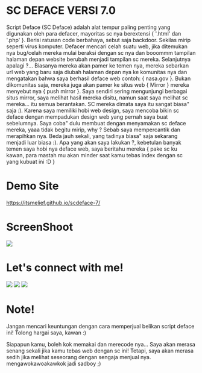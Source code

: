 # SC DEFACE VERSI 7.0
Script Deface (SC Deface) adalah alat tempur paling penting yang digunakan oleh para defacer, mayoritas sc nya berextensi { '.html' dan '.php' }. Berisi ratusan code berbahaya, sebut saja backdoor. Sekilas mirip seperti virus komputer. Defacer mencari celah suatu web, jika ditemukan nya bug/celah mereka mulai beraksi dengan sc nya dan booommm tampilan halaman depan website berubah menjadi tampilan sc mereka. Selanjutnya apalagi ?... Biasanya mereka akan pamer ke temen nya, mereka sebarkan url web yang baru saja diubah halaman depan nya ke komunitas nya dan mengatakan bahwa saya berhasil deface web contoh: { nasa.gov }. Bukan dikomunitas saja, mereka juga akan pamer ke situs web { Mirror }
mereka menyebut nya { push mirror }. Saya sendiri sering mengunjungi berbagai situs mirror, saya melihat hasil mereka disitu, namun saat saya melihat sc mereka... itu semua berantakan. SC mereka dimata saya itu sangat biasa" saja :). Karena saya memiliki hobi web design, saya mencoba bikin sc deface dengan mempadukan design web yang pernah saya buat sebelumnya. Saya coba" dulu membuat dengan menyamakan sc deface mereka, yaaa tidak begitu mirip, why ? Sebab saya mempercantik dan merapihkan nya. Beda jauh sekali, yang tadinya biasa" saja sekarang menjadi luar biasa :). Apa yang akan saya lakukan ?, kebetulan banyak temen saya hobi nya deface web, saya beritahu mereka { pake sc ku kawan, para mastah mu akan minder saat kamu tebas index dengan sc yang kubuat ini :D }

# Demo Site
<a href="https://itsmelief.github.io/scdeface-7/">https://itsmelief.github.io/scdeface-7/</a>

# ScreenShoot
 <img src="https://k.top4top.io/p_1955ao0l61.png">
 
# Let's connect with me!
<p>
    <a href="https://itsmelief.my.id" target="_blank"><img src="https://img.shields.io/badge/Website-https://itsmelief.my.id-blue?" /></a>
    <a href="https://facebook.com/heyy.liff.56" target="_blank"><img src="https://img.shields.io/badge/Facebook-heyy.liff.56-blue" /></a>
    <a href="https://wa.me/6282113345886?text=Halo+Bang+Lief" target="_blank"><img src="https://img.shields.io/badge/Whatsapp-@itsmelief-blue" /></a>
</p>

# Note!
Jangan mencari keuntungan dengan cara memperjual belikan script deface ini!
Tolong hargai saya, kawan :)

Siapapun kamu, boleh kok memakai dan merecode nya... Saya akan merasa senang sekali jika kamu tebas web dengan sc ini! Tetapi, saya akan merasa sedih jika melihat seseorang dengan sengaja menjual nya. mengawokawoakawkok jadi sadboy ;)